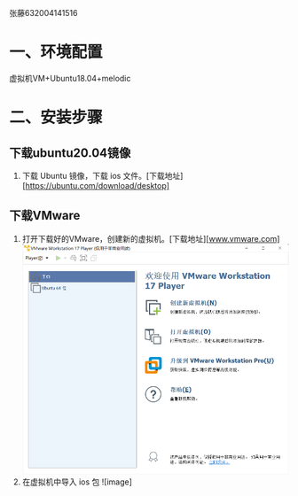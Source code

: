 张藤632004141516
# 一、环境配置
虚拟机VM+Ubuntu18.04+melodic
# 二、安装步骤

## 下载ubuntu20.04镜像
1. 下载 Ubuntu 镜像，下载 ios 文件。[下载地址][https://ubuntu.com/download/desktop]

## 下载VMware
1. 打开下载好的VMware，创建新的虚拟机。[下载地址][www.vmware.com]
![image](https://github.com/11vy/CAV2020-1sthomework/blob/main/%E5%BC%A0%E8%97%A4632004141516/2.png)
2. 在虚拟机中导入 ios 包
![image]
